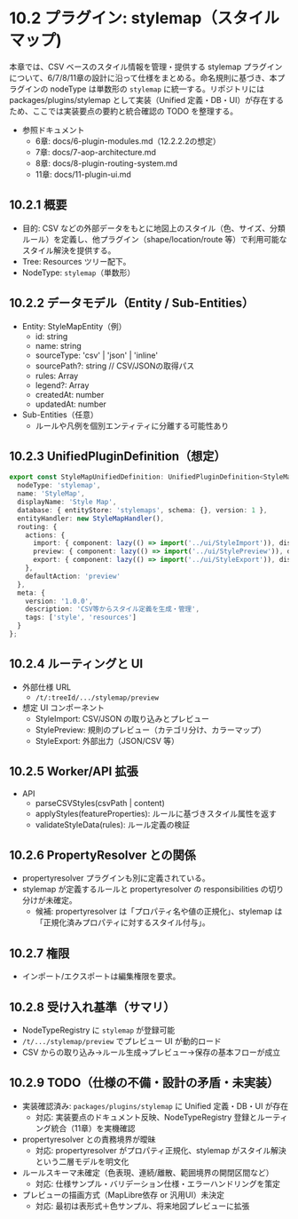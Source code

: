 # 10.2 プラグイン: stylemap（スタイルマップ)

本章では、CSV ベースのスタイル情報を管理・提供する stylemap プラグインについて、6/7/8/11章の設計に沿って仕様をまとめる。命名規則に基づき、本プラグインの nodeType は単数形の `stylemap` に統一する。リポジトリには packages/plugins/stylemap として実装（Unified 定義・DB・UI）が存在するため、ここでは実装要点の要約と統合確認の TODO を整理する。

- 参照ドキュメント
  - 6章: docs/6-plugin-modules.md（12.2.2.2の想定）
  - 7章: docs/7-aop-architecture.md
  - 8章: docs/8-plugin-routing-system.md
  - 11章: docs/11-plugin-ui.md

## 10.2.1 概要
- 目的: CSV などの外部データをもとに地図上のスタイル（色、サイズ、分類ルール）を定義し、他プラグイン（shape/location/route 等）で利用可能なスタイル解決を提供する。
- Tree: Resources ツリー配下。
- NodeType: `stylemap`（単数形）

## 10.2.2 データモデル（Entity / Sub-Entities）
- Entity: StyleMapEntity（例）
  - id: string
  - name: string
  - sourceType: 'csv' | 'json' | 'inline'
  - sourcePath?: string // CSV/JSONの取得パス
  - rules: Array<StyleRule>
  - legend?: Array<LegendItem>
  - createdAt: number
  - updatedAt: number
- Sub-Entities（任意）
  - ルールや凡例を個別エンティティに分離する可能性あり

## 10.2.3 UnifiedPluginDefinition（想定）

```ts
export const StyleMapUnifiedDefinition: UnifiedPluginDefinition<StyleMapEntity, never, never> = {
  nodeType: 'stylemap',
  name: 'StyleMap',
  displayName: 'Style Map',
  database: { entityStore: 'stylemaps', schema: {}, version: 1 },
  entityHandler: new StyleMapHandler(),
  routing: {
    actions: {
      import: { component: lazy(() => import('../ui/StyleImport')), displayName: 'Import' },
      preview: { component: lazy(() => import('../ui/StylePreview')), displayName: 'Preview' },
      export: { component: lazy(() => import('../ui/StyleExport')), displayName: 'Export' }
    },
    defaultAction: 'preview'
  },
  meta: {
    version: '1.0.0',
    description: 'CSV等からスタイル定義を生成・管理',
    tags: ['style', 'resources']
  }
};
```

## 10.2.4 ルーティングと UI
- 外部仕様 URL
  - `/t/:treeId/.../stylemap/preview`
- 想定 UI コンポーネント
  - StyleImport: CSV/JSON の取り込みとプレビュー
  - StylePreview: 規則のプレビュー（カテゴリ分け、カラーマップ）
  - StyleExport: 外部出力（JSON/CSV 等）

## 10.2.5 Worker/API 拡張
- API
  - parseCSVStyles(csvPath | content)
  - applyStyles(featureProperties): ルールに基づきスタイル属性を返す
  - validateStyleData(rules): ルール定義の検証

## 10.2.6 PropertyResolver との関係
- propertyresolver プラグインも別に定義されている。
- stylemap が定義するルールと propertyresolver の responsibilities の切り分けが未確定。
  - 候補: propertyresolver は「プロパティ名や値の正規化」、stylemap は「正規化済みプロパティに対するスタイル付与」。

## 10.2.7 権限
- インポート/エクスポートは編集権限を要求。

## 10.2.8 受け入れ基準（サマリ）
- NodeTypeRegistry に `stylemap` が登録可能
- `/t/.../stylemap/preview` でプレビュー UI が動的ロード
- CSV からの取り込み→ルール生成→プレビュー→保存の基本フローが成立

## 10.2.9 TODO（仕様の不備・設計の矛盾・未実装）
- 実装確認済み: `packages/plugins/stylemap` に Unified 定義・DB・UI が存在
  - 対応: 実装要点のドキュメント反映、NodeTypeRegistry 登録とルーティング統合（11章）を実機確認
- propertyresolver との責務境界が曖昧
  - 対応: propertyresolver がプロパティ正規化、stylemap がスタイル解決という二層モデルを明文化
- ルールスキーマ未確定（色表現、連続/離散、範囲境界の開閉区間など）
  - 対応: 仕様サンプル・バリデーション仕様・エラーハンドリングを策定
- プレビューの描画方式（MapLibre依存 or 汎用UI）未決定
  - 対応: 最初は表形式＋色サンプル、将来地図プレビューに拡張
